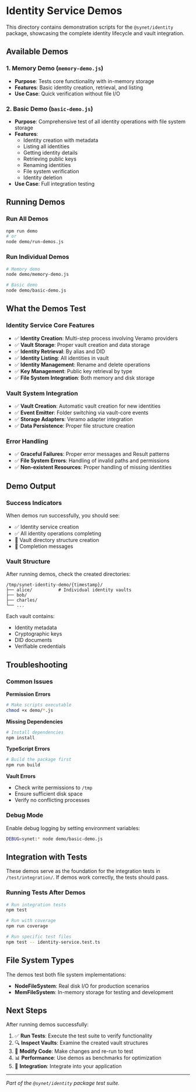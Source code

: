 # Identity Service Demos

This directory contains demonstration scripts for the `@synet/identity` package, showcasing the complete identity lifecycle and vault integration.

## Available Demos

### 1. Memory Demo (`memory-demo.js`)
- **Purpose**: Tests core functionality with in-memory storage
- **Features**: Basic identity creation, retrieval, and listing
- **Use Case**: Quick verification without file I/O

### 2. Basic Demo (`basic-demo.js`)
- **Purpose**: Comprehensive test of all identity operations with file system storage
- **Features**:
  - Identity creation with metadata
  - Listing all identities
  - Getting identity details
  - Retrieving public keys
  - Renaming identities
  - File system verification
  - Identity deletion
- **Use Case**: Full integration testing

## Running Demos

### Run All Demos
```bash
npm run demo
# or
node demo/run-demos.js
```

### Run Individual Demos
```bash
# Memory demo
node demo/memory-demo.js

# Basic demo  
node demo/basic-demo.js
```

## What the Demos Test

### Identity Service Core Features
- ✅ **Identity Creation**: Multi-step process involving Veramo providers
- ✅ **Vault Storage**: Proper vault creation and data storage
- ✅ **Identity Retrieval**: By alias and DID
- ✅ **Identity Listing**: All identities in vault
- ✅ **Identity Management**: Rename and delete operations
- ✅ **Key Management**: Public key retrieval by type
- ✅ **File System Integration**: Both memory and disk storage

### Vault System Integration
- ✅ **Vault Creation**: Automatic vault creation for new identities
- ✅ **Event Emitter**: Folder switching via vault-core events
- ✅ **Storage Adapters**: Veramo adapter integration
- ✅ **Data Persistence**: Proper file structure creation

### Error Handling
- ✅ **Graceful Failures**: Proper error messages and Result patterns
- ✅ **File System Errors**: Handling of invalid paths and permissions
- ✅ **Non-existent Resources**: Proper handling of missing identities

## Demo Output

### Success Indicators
When demos run successfully, you should see:
- ✅ Identity service creation
- ✅ All identity operations completing
- 📁 Vault directory structure creation
- 🎉 Completion messages

### Vault Structure
After running demos, check the created directories:
```
/tmp/synet-identity-demo/{timestamp}/
├── alice/          # Individual identity vaults
├── bob/
├── charles/
└── ...
```

Each vault contains:
- Identity metadata
- Cryptographic keys
- DID documents
- Verifiable credentials

## Troubleshooting

### Common Issues

**Permission Errors**
```bash
# Make scripts executable
chmod +x demo/*.js
```

**Missing Dependencies**
```bash
# Install dependencies
npm install
```

**TypeScript Errors**
```bash
# Build the package first
npm run build
```

**Vault Errors**
- Check write permissions to `/tmp`
- Ensure sufficient disk space
- Verify no conflicting processes

### Debug Mode
Enable debug logging by setting environment variables:
```bash
DEBUG=synet:* node demo/basic-demo.js
```

## Integration with Tests

These demos serve as the foundation for the integration tests in `/test/integration/`. If demos work correctly, the tests should pass.

### Running Tests After Demos
```bash
# Run integration tests
npm test

# Run with coverage
npm run coverage

# Run specific test files
npm test -- identity-service.test.ts
```

## File System Types

The demos test both file system implementations:

- **NodeFileSystem**: Real disk I/O for production scenarios
- **MemFileSystem**: In-memory storage for testing and development

## Next Steps

After running demos successfully:

1. ✅ **Run Tests**: Execute the test suite to verify functionality
2. 🔍 **Inspect Vaults**: Examine the created vault structures
3. 🔧 **Modify Code**: Make changes and re-run to test
4. 📊 **Performance**: Use demos as benchmarks for optimization
5. 🚀 **Integration**: Integrate into your application

---

*Part of the `@synet/identity` package test suite.*
